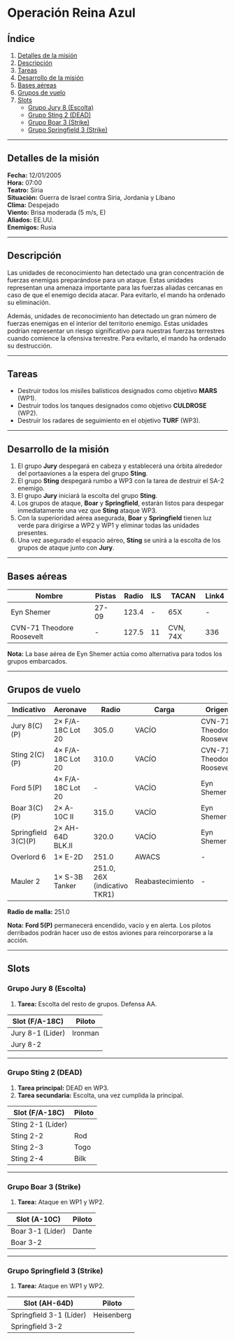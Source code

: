 # Operación Reina Azul

## Índice
1. [Detalles de la misión](#detalles-de-la-mision)  
2. [Descripción](#descripcion)  
3. [Tareas](#tareas)  
4. [Desarrollo de la misión](#desarrollo-de-la-mision)  
5. [Bases aéreas](#bases-aereas)  
6. [Grupos de vuelo](#grupos-de-vuelo)  
7. [Slots](#slots)  
   - [Grupo Jury 8 (Escolta)](#grupo-jury-8-escolta)  
   - [Grupo Sting 2 (DEAD)](#grupo-sting-2-dead)  
   - [Grupo Boar 3 (Strike)](#grupo-boar-3-strike)  
   - [Grupo Springfield 3 (Strike)](#grupo-springfield-3-strike)  

---

## Detalles de la misión
**Fecha:** 12/01/2005  
**Hora:** 07:00  
**Teatro:** Siria  
**Situación:** Guerra de Israel contra Siria, Jordania y Líbano  
**Clima:** Despejado  
**Viento:** Brisa moderada (5 m/s, E)  
**Aliados:** EE.UU.  
**Enemigos:** Rusia  

---

## Descripción

Las unidades de reconocimiento han detectado una gran concentración de fuerzas enemigas preparándose para un ataque. Estas unidades representan una amenaza importante para las fuerzas aliadas cercanas en caso de que el enemigo decida atacar. Para evitarlo, el mando ha ordenado su eliminación.  

Además, unidades de reconocimiento han detectado un gran número de fuerzas enemigas en el interior del territorio enemigo. Estas unidades podrían representar un riesgo significativo para nuestras fuerzas terrestres cuando comience la ofensiva terrestre. Para evitarlo, el mando ha ordenado su destrucción.

---

## Tareas
- Destruir todos los misiles balísticos designados como objetivo **MARS** (WP1).  
- Destruir todos los tanques designados como objetivo **CULDROSE** (WP2).  
- Destruir los radares de seguimiento en el objetivo **TURF** (WP3).  

---

## Desarrollo de la misión
1. El grupo **Jury** despegará en cabeza y establecerá una órbita alrededor del portaaviones a la espera del grupo **Sting**.  
2. El grupo **Sting** despegará rumbo a WP3 con la tarea de destruir el SA-2 enemigo.  
3. El grupo **Jury** iniciará la escolta del grupo **Sting**.  
4. Los grupos de ataque, **Boar** y **Springfield**, estarán listos para despegar inmediatamente una vez que **Sting** ataque WP3.  
5. Con la superioridad aérea asegurada, **Boar** y **Springfield** tienen luz verde para dirigirse a WP2 y WP1 y eliminar todas las unidades presentes.  
6. Una vez asegurado el espacio aéreo, **Sting** se unirá a la escolta de los grupos de ataque junto con **Jury**.  

---

## Bases aéreas
| Nombre | Pistas | Radio | ILS | TACAN | Link4 |
|--------|--------|-------|-----|-------|-------|
| Eyn Shemer | 27-09 | 123.4 | - | 65X | - |
| CVN-71 Theodore Roosevelt | - | 127.5 | 11 | CVN, 74X | 336 |

**Nota:** La base aérea de Eyn Shemer actúa como alternativa para todos los grupos embarcados.

---

## Grupos de vuelo
| Indicativo | Aeronave | Radio | Carga | Origen |
|------------|----------|-------|-------|--------|
| Jury 8(C)(P) | 2× F/A-18C Lot 20 | 305.0 | VACÍO | CVN-71 Theodore Roosevelt |
| Sting 2(C)(P) | 4× F/A-18C Lot 20 | 310.0 | VACÍO | CVN-71 Theodore Roosevelt |
| Ford 5(P) | 4× F/A-18C Lot 20 | - | VACÍO | Eyn Shemer |
| Boar 3(C)(P) | 2× A-10C II | 315.0 | VACÍO | Eyn Shemer |
| Springfield 3(C)(P) | 2× AH-64D BLK.II | 320.0 | VACÍO | Eyn Shemer |
| Overlord 6 | 1× E-2D | 251.0 | AWACS | - |
| Mauler 2 | 1× S-3B Tanker | 251.0, 26X (indicativo TKR1) | Reabastecimiento | - |

**Radio de malla:** 251.0  

**Nota:** **Ford 5(P)** permanecerá encendido, vacío y en alerta. Los pilotos derribados podrán hacer uso de estos aviones para reincorporarse a la acción.  

---

## Slots

### Grupo Jury 8 (Escolta)
1. **Tarea:** Escolta del resto de grupos. Defensa AA.

| Slot (F/A-18C) | Piloto |
|------|--------|
| Jury 8-1 (Líder) | Ironman |
| Jury 8-2 | |

---

### Grupo Sting 2 (DEAD)
1. **Tarea principal:** DEAD en WP3.  
2. **Tarea secundaria:** Escolta, una vez cumplida la principal.  

| Slot (F/A-18C) | Piloto |
|------|--------|
| Sting 2-1 (Líder) | |
| Sting 2-2 | Rod |
| Sting 2-3 | Togo |
| Sting 2-4 | Bilk |

---

### Grupo Boar 3 (Strike)
1. **Tarea:** Ataque en WP1 y WP2.

| Slot (A-10C) | Piloto |
|------|--------|
| Boar 3-1 (Líder) | Dante |
| Boar 3-2 | |

---

### Grupo Springfield 3 (Strike)
1. **Tarea:** Ataque en WP1 y WP2.

| Slot (AH-64D) | Piloto |
|------|--------|
| Springfield 3-1 (Líder) | Heisenberg |
| Springfield 3-2 | |
